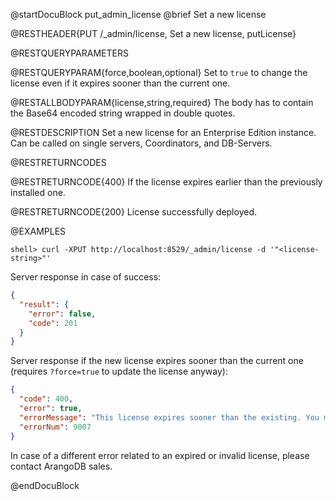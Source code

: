 
@startDocuBlock put_admin_license
@brief Set a new license

@RESTHEADER{PUT /_admin/license, Set a new license, putLicense}

@RESTQUERYPARAMETERS

@RESTQUERYPARAM{force,boolean,optional}
Set to `true` to change the license even if it expires sooner than the current one.

@RESTALLBODYPARAM{license,string,required}
The body has to contain the Base64 encoded string wrapped in double quotes.

@RESTDESCRIPTION
Set a new license for an Enterprise Edition instance.
Can be called on single servers, Coordinators, and DB-Servers.

@RESTRETURNCODES

@RESTRETURNCODE{400}
If the license expires earlier than the previously installed one.

@RESTRETURNCODE{200}
License successfully deployed.

@EXAMPLES

```
shell> curl -XPUT http://localhost:8529/_admin/license -d '"<license-string>"'
```

Server response in case of success:

```json
{
  "result": {
    "error": false,
    "code": 201
  }
}
```

Server response if the new license expires sooner than the current one (requires
`?force=true` to update the license anyway):

```json
{
  "code": 400,
  "error": true,
  "errorMessage": "This license expires sooner than the existing. You may override this by specifying force=true with invocation.",
  "errorNum": 9007
}
```

In case of a different error related to an expired or invalid license, please
contact ArangoDB sales.

@endDocuBlock
